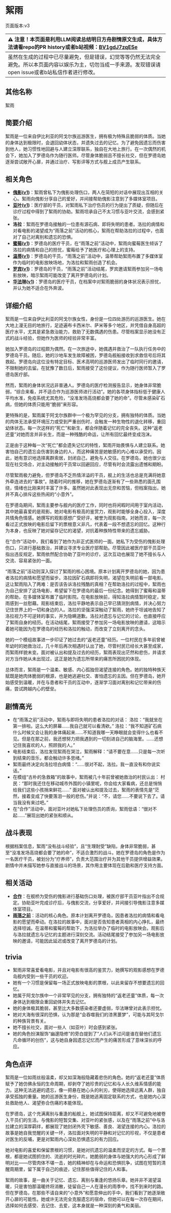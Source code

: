 # 絮雨
页面版本:v3
 

| :warning: 注意！本页面是利用LLM阅读总结明日方舟剧情原文生成，具体方法请看repo的PR history或者b站视频：[BV1gdJ7zqESe](https://www.bilibili.com/video/BV1gdJ7zqESe/)         |
|:----------------------------|
| 虽然在生成的过程中已尽量避免，但是错误，幻觉等等仍然无法完全避免。所以本页面内容以娱乐为主，切勿当成一手来源。发现错误请open issue或者b站私信作者进行修改。|



## 其他名称
絮雨
## 简要介绍
絮雨是一位来自伊比利亚的阿戈尔族巡游医生，拥有极为特殊且脆弱的体质。当她的身体达到极限时，会退回幼体状态，并遗失过去的记忆。为了避免因遗忘而伤害到他人，她习惯性地回避与人建立深厚联系，独自在大地上旅行。在一次偶然的机会下，她加入了罗德岛作为随行医师。尽管身体脆弱且不擅长社交，但在罗德岛她逐渐尝试敞开心扉，并通过治疗、写影评等方式与舰上成员产生联系。
## 相关角色
-   **[傀影](char_250_phatom.md)([v1](../chars/char_250_phatom.md))**：絮雨曾私下为傀影处理伤口，两人在简短的对话中展现出互相的关心。絮雨向傀影分享自己的爱好，并间接帮助傀影注意到了多媒体室项目。
-   **[亚叶](char_345_folnic.md)([v1](../chars/char_345_folnic.md))**：医疗部的干员，对絮雨私下治疗伤员的行为提出了质疑，但随后在诊疗过程中得到了絮雨的协助。絮雨坦承自己不太习惯与亚叶交流，会感到紧张。
-   **洛拉**：絮雨在罗德岛接触的一位患有源石病、即将失明的患者。洛拉的病情和对看电影的渴望成为“雨落之前”活动的核心，絮雨在帮助洛拉的过程中，也面对了自己对离别和遗忘的恐惧。
-   **[蜜莓](char_449_glider.md)([v1](../chars/char_449_glider.md))**：罗德岛的医疗干员，在“雨落之前”活动中，絮雨向蜜莓医生倾诉了洛拉的病情和自己的担忧，蜜莓给予了她医疗和心理上的支持。
-   **[温蒂](char_400_weedy.md)([v1](../chars/char_400_weedy.md))**：罗德岛的干员，“雨落之前”活动中，温蒂帮助絮雨布置了多媒体室作为临时的电影放映场地，为洛拉和絮雨创造了机会。
-   **[罗宾](char_451_robin.md)([v1](../chars/char_451_robin.md))**：罗德岛的干员，“雨落之前”活动结尾，罗宾邀请絮雨参加另一场电影放映，暗示絮雨可能改变了离开罗德岛的计划。
-   **[华法琳](char_171_bldsk.md)([v1](../chars/char_171_bldsk.md))**：罗德岛的医疗干员，在档案中对絮雨脆弱的身体状况表示担忧，并认为她不适合在外奔波。
## 详细介绍
絮雨是一位来自伊比利亚的阿戈尔族女性，身份是一位四处游历的巡游医生。她在大地上漫无目的地旅行，足迹遍布卡西米尔、萨米等多个地区，并凭借自身高超的医疗水平，尤其是紧急救治能力，救助了无数偶遇的伤患。尽管档案显示她没有正式的战斗经验，但她作为医师的经验非常丰富。

她加入罗德岛的过程颇为偶然。在一次旅途中，她偶遇并救治了一队执行任务中的罗德岛干员。随后，她的沙地车发生故障被困，罗德岛舰船接收到求救信号后将其救起。罗德岛向这位没有特定目标、医术高明的巡游医师发出了临时同行的邀请，不限制她的去留。在犹豫了数日后，絮雨接受了这份提议，作为随行医师暂入了罗德岛医疗部。

然而，絮雨的身体状况远非普通人。罗德岛的医疗检测报告显示，她身体非常脆弱，“综合来看，并不适合作为巡游医师进行活动”。她的各项身体指标低于健康人平均水准，免疫系统尤其危险，“没准发场高烧都会要了她的命”。尽管未感染矿石病，但她的体质只能用“脆弱”来形容。

更特殊的是，絮雨属于阿戈尔族群中一个极为罕见的分支，拥有独特的体质。当她的肉体无法承受环境压力或受到严重创伤时，会触发一种生物性的退化转移，重回幼体状态。每一次这样的“死亡”和新生，都会伴随着记忆的完全丧失。这种“返老还童”对她而言并非长生，而是一种残酷的命运，让所有回忆最终变成泡沫。

正是由于这种每一次“死亡”都会遗失记忆的特性，絮雨开始畏惧与人建立联系。她害怕自己的遗忘会伤害到身边的人，而这种痛苦是她敏感的内心难以承受的。因此，她有意识地选择离群索居，封闭自己，避免与人交往。在罗德岛，她也很少出现在社交场合，对主动接触的干员常以回避回应，尽管有时会流露出遗憾和期盼。

尽管絮雨极力避免，但罗德岛不乏热情洋溢的干员，舰上的生活也总是充满将她意外牵连进去的“事故”。随着时间的推移，她在罗德岛逐渐有了一些熟悉的面孔围绕，情绪也比刚来时丰富了许多。虽然她对此表现出无奈和苦恼，但档案指出，她并不真心排斥这些热闹的“小意外”。

在罗德岛期间，絮雨主要参与舰内的医疗工作，同时也将闲暇时间用于室内活动，其中她最喜爱的是观影。她对电影有极高的鉴赏力，观影时能够全身心投入，深度共情角色情感。她撰写的观影感想广受好评，被誉为观影指南。对她而言，每一次看过正式放映的电影后留下的票根意义非凡，代表着一段不想遗忘的回忆。这种行为本身，也反映了她对留存记忆的渴望，对抗着种族特性带来的遗忘威胁。

在“合作”活动中，我们看到了她作为非正式医师的一面。她私下为受伤的傀影处理伤口，只进行基础救治，并建议寻求专业医疗部帮助。尽管因此被医疗部干员亚叶指出违反规定，絮雨依然配合协助了亚叶的诊疗。这次互动也展现了她不擅长与人交流、容易紧张的一面。

“雨落之前”活动则深入探讨了絮雨的核心困境。原本计划离开罗德岛的她，因为患者洛拉的病情和愿望而留步。洛拉因矿石病即将失明，渴望在失明前看一部电影。这让絮雨陷入了两难：是否该告诉洛拉残酷的真相？在帮助洛拉的过程中，絮雨也为自己安排了这场电影，希望留下在罗德岛的最后一份纪念。她得到了蜜莓和温蒂的帮助，在多媒体室布置了临时影院。在电影放映前，得知洛拉病情暂时稳定，絮雨感到一丝慰藉。观影结束后，洛拉平静地表示自己早已猜测到病情，并决心努力记住世界上的一切和身边的人。洛拉的坚强深深触动了絮雨，她终于坦诚地告知了洛拉视力不可逆转的事实，并为隐瞒道歉。洛拉对遗忘与记忆的讨论，也直接呼应了絮雨自身的经历。在活动结尾，絮雨接受了参加另一场电影放映的邀请，这暗示着她可能因为在罗德岛的经历和洛拉的触动，而改变了立刻离开的念头。

她的一个模组故事进一步印证了她过去的“返老还童”经历。一位村民在多年前曾被年幼时的她救治过，几十年后再次相遇时认出了她，尽管村民已经长大甚至成家，而絮雨样貌未变。面对被认出和提及过去的经历，絮雨表现出茫然和悲伤，并请求对方当作她从未出现过，这正是她为遗忘所带来的痛苦所困扰的体现。

总体而言，絮雨是一个温柔、敏感、内心孤独但渴望连接的角色。她的独特种族天赋既是她肉体脆弱的根源，也是她逃避社交、害怕遗忘的主因。但在罗德岛，她开始感受到温暖，并在与患者和干员的互动中，逐渐学习面对离别和记忆带来的伤痛，尝试跨越内心的壁垒。
## 剧情高光
*   在“雨落之前”活动中，絮雨与即将失明的患者洛拉的对话：
    洛拉：“我就坐在第一排啦。这么大的屏幕......我自己就可以看清欸。”
    洛拉：“我不知道矿石病什么时候又会让我的身体痛起来......不知道我哪一天睁眼就会变得什么也看不见。但是在那之前，我还想努力把我遇到的一切刻进自己的脑海里。......还想记住我喜欢的人，照顾我的人。”
*   电影结束后，洛拉发现絮雨在哭泣，絮雨解释：“请不要在意......只是每一次听到结束的音乐，都会触动许多思绪。”
*   絮雨最终决定向洛拉坦白病情：“......很对不起，洛拉。我一直没有和你说实话。”
*   在模组“古朴的急救箱”的故事中，絮雨被几十年前曾被她救治的村民认出：
    村民：“那时我还住在移动城市外围的小镇里呢，你会给大家看病，还总是悄悄给我们这些小孩捎来鲜花......”
    面对被认出和提及过去，絮雨的表情先是“茫然，接着变成了快要落泪一般的悲伤。”并说：“不，请您......不要说下去了。请当我没有来过吧。”
*   在“合作”活动中，面对亚叶对她私下处理伤员的质询，絮雨低语：“很对不起......”展现出她的紧张和顺从。
## 战斗表现
根据档案信息，絮雨“没有战斗经验”，且“生理耐受”缺陷，身体非常脆弱，甚至“没准发场高烧都会要了她的命”，不适合激烈的战斗。她在罗德岛的角色是作为一名医疗干员，被划分为“疗养师”，负责大范围治疗并为其他干员提供增益效果。剧情中并未描写她参与直接战斗的场景，其作用主要体现在后勤和医疗支持方面。
## 相关活动
-   **[合作](../stories/story_phatom_set_1.md)**：在舰桥为受伤的傀影进行基础伤口处理，被医疗部干员亚叶指出不合规定。协助亚叶完成诊疗后，与傀影交流，分享爱好，并间接引导傀影注意多媒体室项目。
-   **[雨落之前](../stories/story_whispr_set_1.md)**：活动的核心角色。原本计划离开罗德岛，因患者洛拉的病情和看电影的愿望而牵动。在洛拉的故事中，面对是否告知患者真相的内心挣扎，最终选择坦诚。在温蒂和蜜莓的帮助下，为洛拉举办了临时的电影放映会。观影后与洛拉就遗忘与记忆的主题进行深刻交流。活动结尾接受了参加另一场电影放映的邀请，可能因此延迟或改变了离开罗德岛的计划。
## trivia
*   絮雨非常喜爱看电影，并且对电影有很高的鉴赏力，她撰写的观影感想在罗德岛舰内受到一些干员的欢迎。
*   她有一个习惯是保留每一场正式放映电影的票根，以此来留存不想要遗忘的回忆。
*   她属于阿戈尔族中一个非常罕见的分支，拥有独特的“返老还童”体质，每一次身体达到极限会重回幼体并失去记忆。
*   她的身体极其脆弱，甚至比大多数感染者还要虚弱，华法琳曾对此表示担忧。
*   她对大海有很深的恐惧，认为那是“会吞噬我们的漆黑噩梦”，可能与其阿戈尔的种族背景有关。
*   她不擅长社交，面对一些人（如亚叶）时会感到紧张。
*   她的角色扮演服饰“幽邃隐修”的旁白提到了“人们从不过问是谁在替他们遗忘凡命循环的创伤”，这与她自身因遗忘记忆而产生的痛苦形成了意味深长的呼应。
## 角色点评
絮雨是一位如雨丝般温柔，却又如深海般隐藏着悲伤的角色。她的“返老还童”体质赋予了她仿佛永恒的生命周期，却剥夺了她珍贵的记忆和与人长久维系情感的能力。这种无法逃避的遗忘，像一把悬在她心头的利刃，使得她选择远离人群，独自承受孤独的重量。她的巡游医生身份，既是她逃离固定联系的方式，也是她内心深处救助他人、渴望弥合伤痛的本能体现。

在罗德岛，这个充满离别与重逢的船舰上，她试图保持距离，却又不可避免地被卷入干员们的生活。与傀影的短暂交集、对亚叶的紧张感，以及在“雨落之前”中与洛拉建立的深厚羁绊，都展现了她封闭外壳下敏感、善良、渴望连接的内心。洛拉的故事是她自我觉醒的关键一环，洛拉面对失明的平静和对记忆的珍视，不仅是患者对医生的反哺，更是对絮雨内心深处恐惧遗忘的有力回应。

她对电影的喜爱和保留票根的习惯，是她对抗遗忘的温柔而坚定的方式。每一个票根，都是她试图抓住的、流逝的时光碎片。她脆弱的身体与她强大的内心形成了鲜明对比——尽管肉体不堪一击，她的精神却在与命运和恐惧抗争，试图在短暂的清醒周期里，留下属于自己的痕迹，记住那些值得记住的人和事。

絮雨的故事，是一曲关于记忆、遗忘、离别与重逢的悠扬乐章。她并非不渴望温暖，只是害怕那温暖终将消散，徒留自己一人在漫长的雨季中，找不到来时的路。但在罗德岛，在那些不请自来的“小意外”和愿意伸出的手中，我们看到了她逐渐敞开心扉的可能性。她或许无法完全克服遗忘的宿命，但她可以在每一次存在期间，选择如何去感受、去记住、去爱，这本身就是一种深刻的勇气和美丽。
